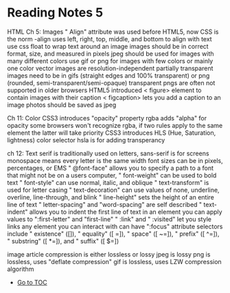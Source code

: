# Reading Notes 5

HTML
Ch 5: Images
" Align" attribute was used before HTML5, now CSS is the norm
  -align uses left, right, top, middle, and bottom to align with text
use css float to wrap text around an image
images should be in correct format, size, and measured in pixels
jpeg should be used for images with many different colors
use gif or png for images with few colors or mainly one color
vector images are resolution-independent
partially transparent images need to be in gifs (straight edges and 100% transparent) or png (rounded, semi-transparent/semi-opaque)
transparent pngs are often not supported in older browsers
HTML5 introduced < figure> element to contain images with their caption
< figcaption> lets you add a caption to an image
photos should be saved as jpeg

Ch 11: Color
CSS3 introduces "opacity" property
rgba adds "alpha" for opacity
some browsers won't recognize rgba,
if two rules apply to the same element the latter will take priority
CSS3 introduces HLS (Hue, Saturation, lightness) color selector
hsla is for adding transperancy

ch 12: Text
serif is traditionally used on letters, sans-serif is for screens
monospace means every letter is the same width
font sizes can be in pixels, percentages, or EMS
" @font-face" allows you to specify a path to a font that might not be on a users computer,
" font-weight" can be used to bold text
" font-style" can use normal, italic, and oblique
" text-transform" is used for letter casing
" text-decoration" can use values of none, underline, overline, line-through, and blink
" line-height" sets the height of an entire line of text
" letter-spacing" and "word-spacing" are self described
" text-indent" allows you to indent the first line of text in an element
you can apply values to ":first-letter" and "first-line"
" :link" and " :visited" let you style links
any element you can interact with can have ":focus"
attribute selectors include  " existence" ([]), " equality" ([ =]), " space" ([ ~=]), " prefix" ([   ^=]), " substring" ([ *=]), and " suffix" ([ $=])

image article
compression is either lossless or lossy
jpeg is lossy
png is lossless, uses "deflate compression"
gif is lossless, uses LZW compression algorithm

- [Go to TOC](README.md)
